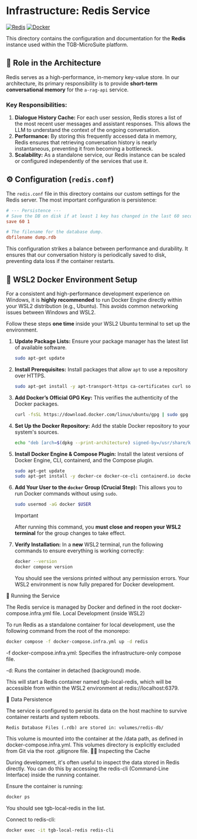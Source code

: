 # Infrastructure: Redis Service

[![Redis](https://img.shields.io/badge/Redis-7.2-DC382D.svg?logo=redis&logoColor=white)](https://redis.io/)
[![Docker](https://img.shields.io/badge/Docker-Ready-2496ED.svg?logo=docker&logoColor=white)](https://www.docker.com/)

This directory contains the configuration and documentation for the **Redis** instance used within the TGB-MicroSuite platform.

## 🎯 Role in the Architecture

Redis serves as a high-performance, in-memory key-value store. In our architecture, its primary responsibility is to provide **short-term conversational memory** for the `a-rag-api` service.

### Key Responsibilities:

1.  **Dialogue History Cache:** For each user session, Redis stores a list of the most recent user messages and assistant responses. This allows the LLM to understand the context of the ongoing conversation.
2.  **Performance:** By storing this frequently accessed data in memory, Redis ensures that retrieving conversation history is nearly instantaneous, preventing it from becoming a bottleneck.
3.  **Scalability:** As a standalone service, our Redis instance can be scaled or configured independently of the services that use it.

## ⚙️ Configuration (`redis.conf`)

The `redis.conf` file in this directory contains our custom settings for the Redis server. The most important configuration is persistence:

```conf
# --- Persistence ---
# Save the DB on disk if at least 1 key has changed in the last 60 seconds.
save 60 1

# The filename for the database dump.
dbfilename dump.rdb
```

This configuration strikes a balance between performance and durability. It ensures that our conversation history is periodically saved to disk, preventing data loss if the container restarts.

## 🐳 WSL2 Docker Environment Setup

For a consistent and high-performance development experience on Windows, it is **highly recommended** to run Docker Engine directly within your WSL2 distribution (e.g., Ubuntu). This avoids common networking issues between Windows and WSL2.

Follow these steps **one time** inside your WSL2 Ubuntu terminal to set up the environment.

1.  **Update Package Lists:**
    Ensure your package manager has the latest list of available software.
    ```bash
    sudo apt-get update
    ```

2.  **Install Prerequisites:**
    Install packages that allow `apt` to use a repository over HTTPS.
    ```bash
    sudo apt-get install -y apt-transport-https ca-certificates curl software-properties-common
    ```

3.  **Add Docker’s Official GPG Key:**
    This verifies the authenticity of the Docker packages.
    ```bash
    curl -fsSL https://download.docker.com/linux/ubuntu/gpg | sudo gpg --dearmor -o /usr/share/keyrings/docker-archive-keyring.gpg
    ```

4.  **Set Up the Docker Repository:**
    Add the stable Docker repository to your system's sources.
    ```bash
    echo "deb [arch=$(dpkg --print-architecture) signed-by=/usr/share/keyrings/docker-archive-keyring.gpg] https://download.docker.com/linux/ubuntu $(lsb_release -cs) stable" | sudo tee /etc/apt/sources.list.d/docker.list > /dev/null
    ```

5.  **Install Docker Engine & Compose Plugin:**
    Install the latest versions of Docker Engine, CLI, containerd, and the Compose plugin.
    ```bash
    sudo apt-get update
    sudo apt-get install -y docker-ce docker-ce-cli containerd.io docker-compose-plugin
    ```

6.  **Add Your User to the `docker` Group (Crucial Step):**
    This allows you to run Docker commands without using `sudo`.
    ```bash
    sudo usermod -aG docker $USER
    ```
    > [!IMPORTANT]
    > After running this command, you **must close and reopen your WSL2 terminal** for the group changes to take effect.

7.  **Verify Installation:**
    In a **new** WSL2 terminal, run the following commands to ensure everything is working correctly:
    ```bash
    docker --version
    docker compose version
    ```
    You should see the versions printed without any permission errors. Your WSL2 environment is now fully prepared for Docker development.
    

🚀 Running the Service

The Redis service is managed by Docker and defined in the root docker-compose.infra.yml file.
Local Development (inside WSL2)

To run Redis as a standalone container for local development, use the following command from the root of the monorepo:

```bash
docker compose -f docker-compose.infra.yml up -d redis
```

-f docker-compose.infra.yml: Specifies the infrastructure-only compose file.

-d: Runs the container in detached (background) mode.

This will start a Redis container named tgb-local-redis, which will be accessible from within the WSL2 environment at redis://localhost:6379.

💾 Data Persistence

The service is configured to persist its data on the host machine to survive container restarts and system reboots.

    Redis Database Files (.rdb) are stored in: volumes/redis-db/

This volume is mounted into the container at the /data path, as defined in docker-compose.infra.yml. This volumes directory is explicitly excluded from Git via the root .gitignore file.
🕵️‍♂️ Inspecting the Cache

During development, it's often useful to inspect the data stored in Redis directly. You can do this by accessing the redis-cli (Command-Line Interface) inside the running container.

Ensure the container is running:

```bash
docker ps
```

You should see tgb-local-redis in the list.

Connect to redis-cli:

```bash
docker exec -it tgb-local-redis redis-cli
```